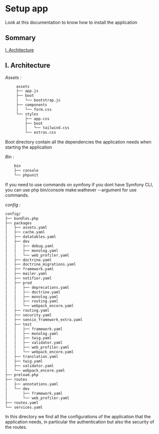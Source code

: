 # Setup app

Look at this documentation to know how to install the application

## Sommary

[I. Architecture](#i-architecture)

## I. Architecture

_Assets :_ 

```bash
     assets
     ├── app.js
     ├── boot
     │   └── bootstrap.js
     ├── components
     │   └── form.css
     └── styles
         ├── app.css
         ├── boot
         │   └── tailwind.css
         └── extras.css
```

Boot directory contain all the dependencies the application needs when starting the application


_Bin :_ 


```bash
    bin
    ├── console
    └── phpunit
```

If you need to use commands on symfony if you dont have Symfony CLI, you can use php bin/console make:wathever --argument 
for use commands.


_config :_ 


```bash
config/
├── bundles.php
├── packages
│   ├── assets.yaml
│   ├── cache.yaml
│   ├── datatables.yaml
│   ├── dev
│   │   ├── debug.yaml
│   │   ├── monolog.yaml
│   │   └── web_profiler.yaml
│   ├── doctrine.yaml
│   ├── doctrine_migrations.yaml
│   ├── framework.yaml
│   ├── mailer.yaml
│   ├── notifier.yaml
│   ├── prod
│   │   ├── deprecations.yaml
│   │   ├── doctrine.yaml
│   │   ├── monolog.yaml
│   │   ├── routing.yaml
│   │   └── webpack_encore.yaml
│   ├── routing.yaml
│   ├── security.yaml
│   ├── sensio_framework_extra.yaml
│   ├── test
│   │   ├── framework.yaml
│   │   ├── monolog.yaml
│   │   ├── twig.yaml
│   │   ├── validator.yaml
│   │   ├── web_profiler.yaml
│   │   └── webpack_encore.yaml
│   ├── translation.yaml
│   ├── twig.yaml
│   ├── validator.yaml
│   └── webpack_encore.yaml
├── preload.php
├── routes
│   ├── annotations.yaml
│   └── dev
│       ├── framework.yaml
│       └── web_profiler.yaml
├── routes.yaml
└── services.yaml
```

In this directory we find all the configurations of the application 
that the application needs, in particular the authentication but
also the security of the routes.






